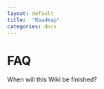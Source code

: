 ```yaml
---
layout: default
title:  "Roadmap"
categories: docs
---
```


# FAQ

When will this Wiki be finished?
